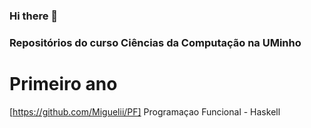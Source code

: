 ### Hi there 👋

### Repositórios do curso Ciências da Computação na UMinho

# Primeiro ano

[https://github.com/Miguelii/PF] Programaçao Funcional - Haskell

